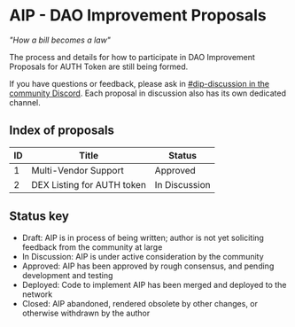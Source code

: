 # AIP - DAO Improvement Proposals

_"How a bill becomes a law"_

The process and details for how to participate in DAO Improvement Proposals for AUTH Token are still being formed.

If you have questions or feedback, please ask in [#dip-discussion in the community Discord](https://discord.gg/). Each proposal in discussion also has its own dedicated channel.

## Index of proposals

| ID | Title | Status |
| -- | ----- | ------ |
| 1  | Multi-Vendor Support | Approved |
| 2  | DEX Listing for AUTH token | In Discussion |

## Status key

* Draft: AIP is in process of being written; author is not yet soliciting feedback from the community at large
* In Discussion: AIP is under active consideration by the community
* Approved: AIP has been approved by rough consensus, and pending development and testing
* Deployed: Code to implement AIP has been merged and deployed to the network
* Closed: AIP abandoned, rendered obsolete by other changes, or otherwise withdrawn by the author
